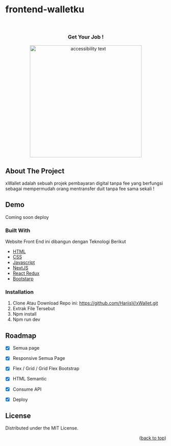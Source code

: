 # frontend-walletku
 
<div id="top"></div>

<!-- PROJECT LOGO -->
<br />
<div align="center">
  </a>
  <h3 align="center">Get Your Job !</h3>
</div>



<p align="center">
  <img src="https://i.postimg.cc/YCYRqzXG/screencapture-localhost-3000-2021-11-22-08-55-39.png" width="350" alt="accessibility text">
</p>


<!-- ABOUT THE PROJECT -->
## About The Project


xWallet adalah sebuah projek pembayaran digital tanpa fee yang berfungsi sebagai mempermudah orang mentransfer duit tanpa fee sama sekali !

## Demo

Coming soon deploy
 
<!-- ## :blue_book: Documentation -->



### Built With

Website Front End ini dibangun dengan Teknologi Berikut

* [HTML](https://developer.mozilla.org/en-US/docs/Web/HTML?retiredLocale=id)
* [CSS](https://developer.mozilla.org/id/docs/Web/CSS)
* [Javascript](https://www.javascript.com/)
* [NextJS](https://nextjs.org/)
* [React Redux](https://react-redux.js.org/introduction/getting-started)
* [Bootstarp](https://getbootstrap.com/)


### Installation

1. Clone Atau Download Repo ini:
 https://github.com/HariisV/xWallet.git
2. Extrak File Tersebut
3. Npm install
4. Npm run dev

<!-- ROADMAP -->
## Roadmap

- [x] Semua page
- [x] Responsive Semua Page
- [x] Flex / Grid / Grid Flex Bootstrap
- [x] HTML Semantic
- [x] Consume API 
- [x] Deploy 


## License

Distributed under the MIT License.
<!-- CONTACT -->
<p align="right">(<a href="#top">back to top</a>)</p>
